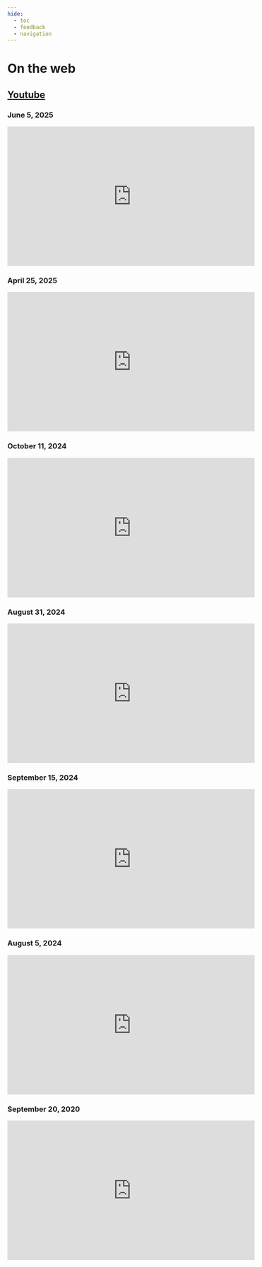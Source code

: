 ```yaml
---
hide:
  - toc
  - feedback
  - navigation
---
```


# On the web

## [Youtube](https://www.youtube.com/)

### June 5, 2025

<div class="video">
<iframe width="560" height="315" src="https://www.youtube.com/embed/YlJjdwbXvzk" title="YouTube video player" frameborder="0" allow="accelerometer; autoplay; clipboard-write; encrypted-media; gyroscope; picture-in-picture; web-share" referrerpolicy="strict-origin-when-cross-origin" allowfullscreen></iframe>
</div>

### April 25, 2025

<div class="video">
<iframe width="560" height="315" src="https://www.youtube.com/embed/jqDyCz7dKdI" title="YouTube video player" frameborder="0" allow="accelerometer; autoplay; clipboard-write; encrypted-media; gyroscope; picture-in-picture; web-share" referrerpolicy="strict-origin-when-cross-origin" allowfullscreen></iframe>
</div>

### October 11, 2024

<div class="video">
<iframe width="560" height="315" src="https://www.youtube.com/embed/BluDAuSU1T4" title="YouTube video player" frameborder="0" allow="accelerometer; autoplay; clipboard-write; encrypted-media; gyroscope; picture-in-picture; web-share" referrerpolicy="strict-origin-when-cross-origin" allowfullscreen></iframe>
</div>

### August 31, 2024

<div class="video">
<iframe width="560" height="315" src="https://www.youtube.com/embed/YNN6PWDTxfs" title="YouTube video player" frameborder="0" allow="accelerometer; autoplay; clipboard-write; encrypted-media; gyroscope; picture-in-picture; web-share" referrerpolicy="strict-origin-when-cross-origin" allowfullscreen></iframe>
</div>

### September 15, 2024

<div class="video">
<iframe width="560" height="315" src="https://www.youtube.com/embed/oIZlEJfUCC4" title="YouTube video player" frameborder="0" allow="accelerometer; autoplay; clipboard-write; encrypted-media; gyroscope; picture-in-picture; web-share" referrerpolicy="strict-origin-when-cross-origin" allowfullscreen></iframe>
</div>

### August 5, 2024

<div class="video">
<iframe width="560" height="315" src="https://www.youtube.com/embed/3rIsq8tW8js" title="YouTube video player" frameborder="0" allow="accelerometer; autoplay; clipboard-write; encrypted-media; gyroscope; picture-in-picture; web-share" referrerpolicy="strict-origin-when-cross-origin" allowfullscreen></iframe>
</div>

### September 20, 2020

<div class="video">
<iframe width="560" height="315" src="https://www.youtube.com/embed/gzk69kHLu1o" title="YouTube video player" frameborder="0" allow="accelerometer; autoplay; clipboard-write; encrypted-media; gyroscope; picture-in-picture; web-share" referrerpolicy="strict-origin-when-cross-origin" allowfullscreen></iframe>
</div>
